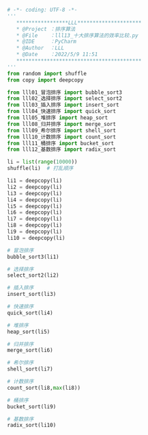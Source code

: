 
<BlogInfo id="1079" title="14.十大排序算法的效率比较" author="白日梦想猿" pv=0 read_times=0 pre_cost_time=1分1秒 category="排序算法" tag_list="['排序算法']" create_time="2022.05.09 11:51:25" update_time="2022.05.09 12:00:56" />

```python
# -*- coding: UTF-8 -*-
'''
   *****************LLL*********************
   * @Project ：排序算法                       
   * @File    ：lll13_十大排序算法的效率比较.py                  
   * @IDE     ：PyCharm             
   * @Author  ：LLL                         
   * @Date    ：2022/5/9 11:51             
   *****************************************
'''
from random import shuffle
from copy import deepcopy

from lll01_冒泡排序 import bubble_sort3
from lll02_选择排序 import select_sort2
from lll03_插入排序 import insert_sort
from lll04_快速排序 import quick_sort
from lll05_堆排序 import heap_sort
from lll08_归并排序 import merge_sort
from lll09_希尔排序 import shell_sort
from lll10_计数排序 import count_sort
from lll11_桶排序 import bucket_sort
from lll12_基数排序 import radix_sort

li = list(range(10000))
shuffle(li)  # 打乱顺序

li1 = deepcopy(li)
li2 = deepcopy(li)
li3 = deepcopy(li)
li4 = deepcopy(li)
li5 = deepcopy(li)
li6 = deepcopy(li)
li7 = deepcopy(li)
li8 = deepcopy(li)
li9 = deepcopy(li)
li10 = deepcopy(li)

# 冒泡排序
bubble_sort3(li1)

# 选择排序
select_sort2(li2)

# 插入排序
insert_sort(li3)

# 快速排序
quick_sort(li4)

# 堆排序
heap_sort(li5)

# 归并排序
merge_sort(li6)

# 希尔排序
shell_sort(li7)

# 计数排序
count_sort(li8,max(li8))

# 桶排序
bucket_sort(li9)

# 基数排序
radix_sort(li10)

```
